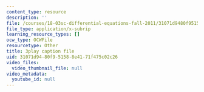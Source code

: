 ```yaml
---
content_type: resource
description: ''
file: /courses/18-03sc-differential-equations-fall-2011/31071d9480f951588e4171f475c02c26_pDfQHohL4Xs.vtt
file_type: application/x-subrip
learning_resource_types: []
ocw_type: OCWFile
resourcetype: Other
title: 3play caption file
uid: 31071d94-80f9-5158-8e41-71f475c02c26
video_files:
  video_thumbnail_file: null
video_metadata:
  youtube_id: null
---
```

